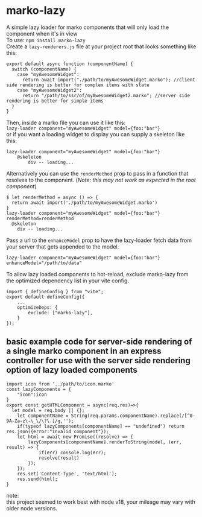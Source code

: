 # marko-lazy
A simple lazy loader for marko components that will only load the component when it's in view  
To use: `npm install marko-lazy`  
Create a `lazy-renderers.js` file at your project root that looks something like this:  
```
export default async function (componentName) {
  switch (componentName) {
    case "myAwesomeWidget":
      return await import("./path/to/myAwesomeWidget.marko"); //client side rendering is better for complex items with state
    case "myAwesomeWidget2":
      return "/path/to/ssr/of/myAwesomeWidget2.marko"; //server side rendering is better for simple items
  }
}
```
Then, inside a marko file you can use it like this:  
`lazy-loader component="myAwesomeWidget" model={foo:"bar"}`  
or if you want a loading widget to display you can supply a skeleton like this:  
```
lazy-loader component="myAwesomeWidget" model={foo:"bar"}
    @skeleton
        div -- loading...
```


Alternatively you can use the `renderMethod` prop to pass in a function that resolves to the component. (*Note: this may not work as expected in the root component*)
```
$ let renderMethod = async () => {
  return await import('./path/to/myAwesomeWidget.marko')
}
lazy-loader component="myAwesomeWidget" model={foo:"bar"} renderMethod=renderMethod
  @skeleton
    div -- loading...
```

Pass a url to the `enhanceModel` prop to have the lazy-loader fetch data from your server that gets appended to the model.
```
lazy-loader component="myAwesomeWidget" model={foo:"bar"} enhanceModel="/path/to/data"
```

To allow lazy loaded components to hot-reload, exclude marko-lazy from the optimized dependency list in your vite config.  
```
import { defineConfig } from "vite";
export default defineConfig({
    ...
    optimizeDeps: {
        exclude: ["marko-lazy"],
    }
});
```

## basic example code for server-side rendering of a single marko component in an express controller for use with the server side rendering option of lazy loaded components
```
import icon from '../path/to/icon.marko'
const lazyComponents = {
    "icon":icon
}
export const getHTMLComponent = async(req,res)=>{
  let model = req.body || {};
	let componentName = String(req.params.componentName).replace(/[^0-9A-Za-z\-\_\/\?\.]/g,'');
    if(typeof lazyComponents[componentName] == "undefined") return res.json({error:"invalid component"});
    let html = await new Promise((resolve) => {
        lazyComponents[componentName].renderToString(model, (err, result) => {
            if(err) console.log(err);
            resolve(result)
        });
    });
    res.set('Content-Type', 'text/html');
    res.send(html);
}
```

note:  
this project seemed to work best with node v18, your mileage may vary with older node versions.
